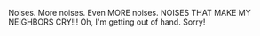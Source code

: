 Noises. More noises. Even MORE noises. NOISES THAT MAKE MY NEIGHBORS CRY!!! Oh, I'm getting out of hand. Sorry!
